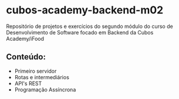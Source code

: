 # cubos-academy-backend-m02
Repositório de projetos e exercícios do segundo módulo do curso de Desenvolvimento de Software focado em Backend da Cubos Academy/iFood
## Conteúdo:
- Primeiro servidor
- Rotas e intermediários
- API's REST
- Programação Assíncrona
